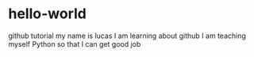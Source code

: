 # hello-world
github tutorial
my name is lucas
I am learning about github
I am teaching myself Python so that I can get good job
